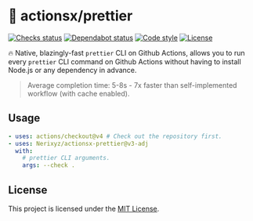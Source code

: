 # 🔨 actionsx/prettier

[![Checks status][checks status]][checks url]
[![Dependabot status][dependabot status]][dependabot url]
[![Code style][code style]][code style url]
[![License][license badge]][license url]

🔥 Native, blazingly-fast `prettier` CLI on Github Actions, allows you to run
every `prettier` CLI command on Github Actions without having to install Node.js
or any dependency in advance.

> Average completion time: 5-8s - 7x faster than self-implemented workflow (with
> cache enabled).

## Usage

```yml
- uses: actions/checkout@v4 # Check out the repository first.
- uses: Nerixyz/actionsx-prettier@v3-adj
  with:
    # prettier CLI arguments.
    args: --check .
```

## License

This project is licensed under the [MIT License][license url].

<!-- Links -->

[checks status]:
  https://img.shields.io/github/checks-status/actionsx/prettier/master?logo=Github
[dependabot status]:
  https://img.shields.io/badge/dependabot-enabled-025e8c?logo=Dependabot
[license badge]: https://img.shields.io/github/license/actionsx/prettier
[code style]:
  https://img.shields.io/badge/code%20style-prettier-F7B93E?logo=Prettier
[checks url]:
  https://github.com/actionsx/prettier/actions?query=workflow%3ACI+branch%3Amaster
[dependabot url]: /.github/dependabot.yml
[code style url]: /.prettierrc.json
[license url]: /LICENSE
